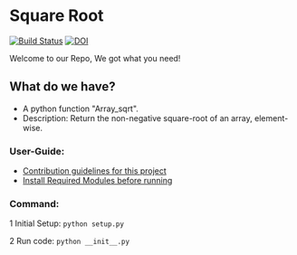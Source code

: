 # Square Root

[![Build Status](https://app.travis-ci.com/Nirav1929/square_root.svg?branch=main)](https://app.travis-ci.com/Nirav1929/square_root)
[![DOI](https://zenodo.org/badge/DOI/10.5281/zenodo.5304865.svg)](https://doi.org/10.5281/zenodo.5304865)


Welcome to our Repo, We got what you need!

## What do we have?

* A python function "Array_sqrt". 
* Description: Return the non-negative square-root of an array, element-wise.

### User-Guide: 

* [Contribution guidelines for this project](./CONTRIBUTING.md)
* [Install Required Modules before running](./requirements.txt)

### Command:
1 Initial Setup:
```python setup.py```

2 Run code:
```python __init__.py``` 

